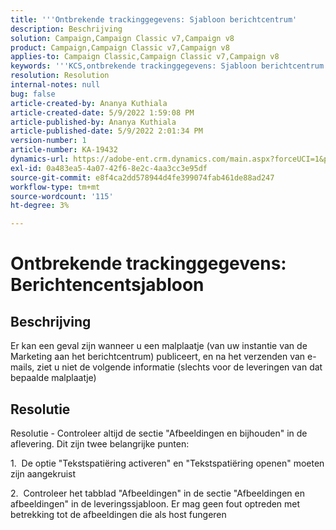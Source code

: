 ```yaml
---
title: '''Ontbrekende trackinggegevens: Sjabloon berichtcentrum'
description: Beschrijving
solution: Campaign,Campaign Classic v7,Campaign v8
product: Campaign,Campaign Classic v7,Campaign v8
applies-to: Campaign Classic,Campaign Classic v7,Campaign v8
keywords: '''KCS,ontbrekende trackinggegevens: Sjabloon berichtcentrum'
resolution: Resolution
internal-notes: null
bug: false
article-created-by: Ananya Kuthiala
article-created-date: 5/9/2022 1:59:08 PM
article-published-by: Ananya Kuthiala
article-published-date: 5/9/2022 2:01:34 PM
version-number: 1
article-number: KA-19432
dynamics-url: https://adobe-ent.crm.dynamics.com/main.aspx?forceUCI=1&pagetype=entityrecord&etn=knowledgearticle&id=b38acf2e-a0cf-ec11-a7b5-0022480a8e40
exl-id: 0a483ea5-4a07-42f6-8e2c-4aa3cc3e95df
source-git-commit: e8f4ca2dd578944d4fe399074fab461de88ad247
workflow-type: tm+mt
source-wordcount: '115'
ht-degree: 3%

---
```


# Ontbrekende trackinggegevens: Berichtencentsjabloon

## Beschrijving

Er kan een geval zijn wanneer u een malplaatje (van uw instantie van de Marketing aan het berichtcentrum) publiceert, en na het verzenden van e-mails, ziet u niet de volgende informatie (slechts voor de leveringen van dat bepaalde malplaatje)

## Resolutie


Resolutie - Controleer altijd de sectie &quot;Afbeeldingen en bijhouden&quot; in de aflevering. Dit zijn twee belangrijke punten:

1.  De optie &quot;Tekstspatiëring activeren&quot; en &quot;Tekstspatiëring openen&quot; moeten zijn aangekruist

2.  Controleer het tabblad &quot;Afbeeldingen&quot; in de sectie &quot;Afbeeldingen en afbeeldingen&quot; in de leveringssjabloon. Er mag geen fout optreden met betrekking tot de afbeeldingen die als host fungeren
